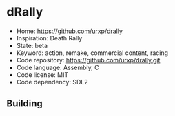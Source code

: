 # dRally

- Home: https://github.com/urxp/drally
- Inspiration: Death Rally
- State: beta
- Keyword: action, remake, commercial content, racing
- Code repository: https://github.com/urxp/drally.git
- Code language: Assembly, C
- Code license: MIT
- Code dependency: SDL2

## Building
